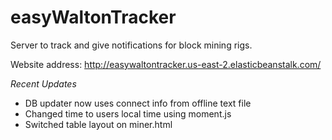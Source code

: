 # easyWaltonTracker
Server to track and give notifications for block mining rigs.

Website address: http://easywaltontracker.us-east-2.elasticbeanstalk.com/

*Recent Updates*
- DB updater now uses connect info from offline text file
- Changed time to users local time using moment.js
- Switched table layout on miner.html
